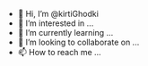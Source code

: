 - 👋 Hi, I’m @kirtiGhodki
- 👀 I’m interested in ...
- 🌱 I’m currently learning ...
- 💞️ I’m looking to collaborate on ...
- 📫 How to reach me ...

<!---
kirtiGhodki/kirtiGhodki is a ✨ special ✨ repository because its `README.md` (this file) appears on your GitHub profile.
You can click the Preview link to take a look at your changes.
--->
